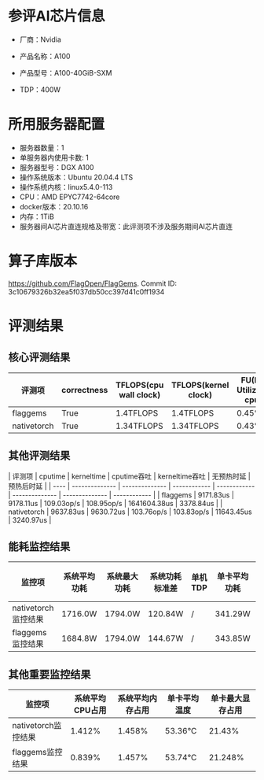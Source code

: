 # 参评AI芯片信息

* 厂商：Nvidia

* 产品名称：A100
* 产品型号：A100-40GiB-SXM
* TDP：400W

# 所用服务器配置

* 服务器数量：1
* 单服务器内使用卡数: 1
* 服务器型号：DGX A100
* 操作系统版本：Ubuntu 20.04.4 LTS
* 操作系统内核：linux5.4.0-113
* CPU：AMD EPYC7742-64core
* docker版本：20.10.16
* 内存：1TiB
* 服务器间AI芯片直连规格及带宽：此评测项不涉及服务期间AI芯片直连

# 算子库版本

https://github.com/FlagOpen/FlagGems. Commit ID: 3c10679326b32ea5f037db50cc397d41c0ff1934

# 评测结果

## 核心评测结果

| 评测项  | correctness | TFLOPS(cpu wall clock) | TFLOPS(kernel clock) | FU(FLOPS Utilization)-cputime | FU-kerneltime |
| ---- | -------------- | -------------- | ------------ | ------ | ----- |
| flaggems | True    | 1.4TFLOPS       | 1.4TFLOPS        | 0.45% | 0.45% |
| nativetorch | True    | 1.34TFLOPS      | 1.34TFLOPS      | 0.43%      | 0.43%    |

## 其他评测结果

| 评测项  | cputime | kerneltime | cputime吞吐 | kerneltime吞吐 | 无预热时延 | 预热后时延 |
| ---- | -------------- | -------------- | ------------ | ------------ | -------------- | -------------- | ------------ |
| flaggems | 9171.83us       | 9178.11us        | 109.03op/s | 108.95op/s | 1641604.38us | 3378.84us |
| nativetorch | 9637.83us       | 9630.72us        | 103.76op/s | 103.83op/s | 11643.45us | 3240.97us |

## 能耗监控结果

| 监控项  | 系统平均功耗  | 系统最大功耗  | 系统功耗标准差 | 单机TDP | 单卡平均功耗 | 单卡最大功耗 | 单卡功耗标准差 | 单卡TDP |
| ---- | ------- | ------- | ------- | ----- | ------------ | ------------ | ------------- | ----- |
| nativetorch监控结果 | 1716.0W | 1794.0W | 120.84W   | /     | 341.29W       | 349.0W      | 6.87W        | 400W  |
| flaggems监控结果 | 1684.8W | 1794.0W | 144.67W   | /     | 343.85W       | 348.0W      | 5.2W        | 400W  |

## 其他重要监控结果

| 监控项  | 系统平均CPU占用 | 系统平均内存占用 | 单卡平均温度 | 单卡最大显存占用 |
| ---- | --------- | -------- | ------------ | -------------- |
| nativetorch监控结果 | 1.412%    | 1.458%   | 53.36°C       | 21.43%        |
| flaggems监控结果 | 0.839%    | 1.457%   | 53.74°C       | 21.248%        |
